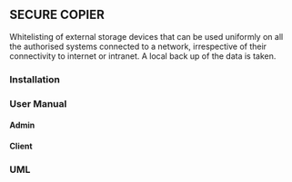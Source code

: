 ## SECURE COPIER

Whitelisting of external storage devices that can be used uniformly on all the authorised systems connected to a network, irrespective of their connectivity to internet or intranet. A local back up of the data is taken.

### Installation


### User Manual

#### Admin

#### Client

### UML
